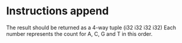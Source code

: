 # Instructions append

The result should be returned as a 4-way tuple (i32 i32 i32 i32)
Each number represents the count for A, C, G and T in this order.

